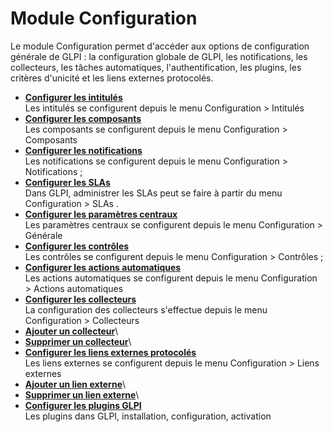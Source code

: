 Module Configuration
====================

Le module Configuration permet d'accéder aux options de configuration générale de GLPI : la configuration globale de GLPI, les notifications, les collecteurs, les tâches automatiques, l'authentification, les plugins, les critères d'unicité et les liens externes protocolés.

-   **[Configurer les intitulés](../glpi/config_dropdown.html)**\
     Les intitulés se configurent depuis le menu Configuration \>
    Intitulés
-   **[Configurer les composants](../glpi/config_device.html)**\
     Les composants se configurent depuis le menu Configuration \>
    Composants
-   **[Configurer les
    notifications](../glpi/config_notification.html)**\
     Les notifications se configurent depuis le menu Configuration \>
    Notifications ;
-   **[Configurer les SLAs](../glpi/config_sla.html)**\
     Dans GLPI, administrer les SLAs peut se faire à partir du menu
    Configuration \> SLAs .
-   **[Configurer les paramètres
    centraux](../glpi/config_common.html)**\
     Les paramètres centraux se configurent depuis le menu Configuration
    \> Générale
-   **[Configurer les contrôles](../glpi/config_controls.html)**\
     Les contrôles se configurent depuis le menu Configuration \>
    Contrôles ;
-   **[Configurer les actions
    automatiques](../glpi/config_crontask.html)**\
     Les actions automatiques se configurent depuis le menu
    Configuration \> Actions automatiques
-   **[Configurer les collecteurs](../glpi/config_mailcollector.html)**\
     La configuration des collecteurs s'effectue depuis le menu
    Configuration \> Collecteurs
-   **[Ajouter un
    collecteur](../glpi/config_mailcollector_t_create.html)**\
-   **[Supprimer un
    collecteur](../glpi/config_mailcollector_t_delete.html)**\
-   **[Configurer les liens externes
    protocolés](../glpi/config_link.html)**\
     Les liens externes se configurent depuis le menu Configuration \>
    Liens externes
-   **[Ajouter un lien externe](../glpi/config_link_t_create.html)**\
-   **[Supprimer un lien externe](../glpi/config_link_t_delete.html)**\
-   **[Configurer les plugins GLPI](../glpi/config_plugin.html)**\
     Les plugins dans GLPI, installation, configuration, activation


